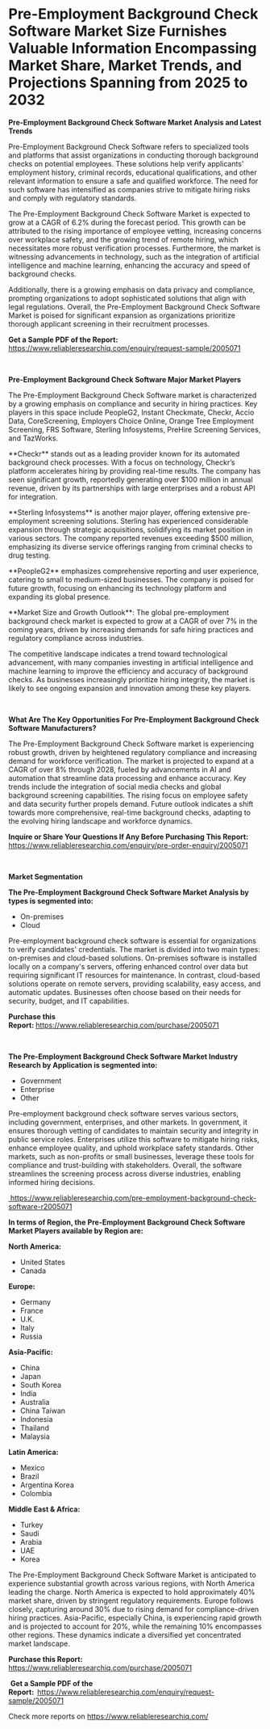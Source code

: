 <p><h1>Pre-Employment Background Check Software Market Size Furnishes Valuable Information Encompassing Market Share, Market Trends, and Projections Spanning from 2025 to 2032</h1></p><p><strong>Pre-Employment Background Check Software Market Analysis and Latest Trends</strong></p>
<p><p>Pre-Employment Background Check Software refers to specialized tools and platforms that assist organizations in conducting thorough background checks on potential employees. These solutions help verify applicants' employment history, criminal records, educational qualifications, and other relevant information to ensure a safe and qualified workforce. The need for such software has intensified as companies strive to mitigate hiring risks and comply with regulatory standards. </p><p>The Pre-Employment Background Check Software Market is expected to grow at a CAGR of 6.2% during the forecast period. This growth can be attributed to the rising importance of employee vetting, increasing concerns over workplace safety, and the growing trend of remote hiring, which necessitates more robust verification processes. Furthermore, the market is witnessing advancements in technology, such as the integration of artificial intelligence and machine learning, enhancing the accuracy and speed of background checks. </p><p>Additionally, there is a growing emphasis on data privacy and compliance, prompting organizations to adopt sophisticated solutions that align with legal regulations. Overall, the Pre-Employment Background Check Software Market is poised for significant expansion as organizations prioritize thorough applicant screening in their recruitment processes.</p></p>
<p><strong>Get a Sample PDF of the Report:&nbsp;</strong> <a href="https://www.reliableresearchiq.com/enquiry/request-sample/2005071?utm_campaign=1123&utm_medium=2&utm_source=Github&utm_content=ia&utm_term=15012025&utm_id=pre-employment-background-check-software">https://www.reliableresearchiq.com/enquiry/request-sample/2005071</a></p>
<p>&nbsp;</p>
<p><strong>Pre-Employment Background Check Software Major Market Players</strong></p>
<p><p>The Pre-Employment Background Check Software market is characterized by a growing emphasis on compliance and security in hiring practices. Key players in this space include PeopleG2, Instant Checkmate, Checkr, Accio Data, CoreScreening, Employers Choice Online, Orange Tree Employment Screening, FRS Software, Sterling Infosystems, PreHire Screening Services, and TazWorks.</p><p>**Checkr** stands out as a leading provider known for its automated background check processes. With a focus on technology, Checkr’s platform accelerates hiring by providing real-time results. The company has seen significant growth, reportedly generating over $100 million in annual revenue, driven by its partnerships with large enterprises and a robust API for integration.</p><p>**Sterling Infosystems** is another major player, offering extensive pre-employment screening solutions. Sterling has experienced considerable expansion through strategic acquisitions, solidifying its market position in various sectors. The company reported revenues exceeding $500 million, emphasizing its diverse service offerings ranging from criminal checks to drug testing.</p><p>**PeopleG2** emphasizes comprehensive reporting and user experience, catering to small to medium-sized businesses. The company is poised for future growth, focusing on enhancing its technology platform and expanding its global presence.</p><p>**Market Size and Growth Outlook**: The global pre-employment background check market is expected to grow at a CAGR of over 7% in the coming years, driven by increasing demands for safe hiring practices and regulatory compliance across industries.</p><p>The competitive landscape indicates a trend toward technological advancement, with many companies investing in artificial intelligence and machine learning to improve the efficiency and accuracy of background checks. As businesses increasingly prioritize hiring integrity, the market is likely to see ongoing expansion and innovation among these key players.</p></p>
<p>&nbsp;</p>
<p><strong>What Are The Key Opportunities For Pre-Employment Background Check Software Manufacturers?</strong></p>
<p><p>The Pre-Employment Background Check Software market is experiencing robust growth, driven by heightened regulatory compliance and increasing demand for workforce verification. The market is projected to expand at a CAGR of over 8% through 2028, fueled by advancements in AI and automation that streamline data processing and enhance accuracy. Key trends include the integration of social media checks and global background screening capabilities. The rising focus on employee safety and data security further propels demand. Future outlook indicates a shift towards more comprehensive, real-time background checks, adapting to the evolving hiring landscape and workforce dynamics.</p></p>
<p><strong>Inquire or Share Your Questions If Any Before Purchasing This Report:</strong> <a href="https://www.reliableresearchiq.com/enquiry/pre-order-enquiry/2005071?utm_campaign=1123&utm_medium=2&utm_source=Github&utm_content=ia&utm_term=15012025&utm_id=pre-employment-background-check-software">https://www.reliableresearchiq.com/enquiry/pre-order-enquiry/2005071</a></p>
<p>&nbsp;</p>
<p><strong>Market Segmentation</strong></p>
<p><strong>The Pre-Employment Background Check Software Market Analysis by types is segmented into:</strong></p>
<p><ul><li>On-premises</li><li>Cloud</li></ul></p>
<p><p>Pre-employment background check software is essential for organizations to verify candidates' credentials. The market is divided into two main types: on-premises and cloud-based solutions. On-premises software is installed locally on a company's servers, offering enhanced control over data but requiring significant IT resources for maintenance. In contrast, cloud-based solutions operate on remote servers, providing scalability, easy access, and automatic updates. Businesses often choose based on their needs for security, budget, and IT capabilities.</p></p>
<p><strong>Purchase this Report:&nbsp;</strong><a href="https://www.reliableresearchiq.com/purchase/2005071?utm_campaign=1123&utm_medium=2&utm_source=Github&utm_content=ia&utm_term=15012025&utm_id=pre-employment-background-check-software">https://www.reliableresearchiq.com/purchase/2005071</a></p>
<p>&nbsp;</p>
<p><strong>The Pre-Employment Background Check Software Market Industry Research by Application is segmented into:</strong></p>
<p><ul><li>Government</li><li>Enterprise</li><li>Other</li></ul></p>
<p><p>Pre-employment background check software serves various sectors, including government, enterprises, and other markets. In government, it ensures thorough vetting of candidates to maintain security and integrity in public service roles. Enterprises utilize this software to mitigate hiring risks, enhance employee quality, and uphold workplace safety standards. Other markets, such as non-profits or small businesses, leverage these tools for compliance and trust-building with stakeholders. Overall, the software streamlines the screening process across diverse industries, enabling informed hiring decisions.</p></p>
<p><a href="https://www.reliableresearchiq.com/pre-employment-background-check-software-r2005071?utm_campaign=1123&utm_medium=2&utm_source=Github&utm_content=ia&utm_term=15012025&utm_id=pre-employment-background-check-software">&nbsp;https://www.reliableresearchiq.com/pre-employment-background-check-software-r2005071</a></p>
<p><strong>In terms of Region, the Pre-Employment Background Check Software Market Players available by Region are:</strong></p>
<p>
    <p> <strong> North America: </strong>
        <ul>
            <li>United States</li>
            <li>Canada</li>
        </ul>
        </p> 
    <p> <strong> Europe: </strong>
        <ul>
            <li>Germany</li>
            <li>France</li>
            <li>U.K.</li>
            <li>Italy</li>
            <li>Russia</li>
        </ul>
        </p> 
    <p> <strong> Asia-Pacific: </strong>
        <ul>
            <li>China</li>
            <li>Japan</li>
            <li>South Korea</li>
            <li>India</li>
            <li>Australia</li>
            <li>China Taiwan</li>
            <li>Indonesia</li>
            <li>Thailand</li>
            <li>Malaysia</li>
        </ul>
        </p> 
    <p> <strong> Latin America: </strong>
        <ul>
            <li>Mexico</li>
            <li>Brazil</li>
            <li>Argentina Korea</li>
            <li>Colombia</li>
        </ul>
        </p> 
    <p> <strong> Middle East & Africa: </strong>
        <ul>
            <li>Turkey</li>
            <li>Saudi</li>
            <li>Arabia</li>
            <li>UAE</li>
            <li>Korea</li>
        </ul>
    </p>
    </p>
<p><p>The Pre-Employment Background Check Software Market is anticipated to experience substantial growth across various regions, with North America leading the charge. North America is expected to hold approximately 40% market share, driven by stringent regulatory requirements. Europe follows closely, capturing around 30% due to rising demand for compliance-driven hiring practices. Asia-Pacific, especially China, is experiencing rapid growth and is projected to account for 20%, while the remaining 10% encompasses other regions. These dynamics indicate a diversified yet concentrated market landscape.</p></p>
<p><strong>Purchase this Report: </strong><a href="https://www.reliableresearchiq.com/purchase/2005071?utm_campaign=1123&utm_medium=2&utm_source=Github&utm_content=ia&utm_term=15012025&utm_id=pre-employment-background-check-software">https://www.reliableresearchiq.com/purchase/2005071</a></p>
<p>&nbsp;<strong>Get a Sample PDF of the Report:&nbsp;&nbsp;</strong><a href="https://www.reliableresearchiq.com/enquiry/request-sample/2005071?utm_campaign=1123&utm_medium=2&utm_source=Github&utm_content=ia&utm_term=15012025&utm_id=pre-employment-background-check-software">https://www.reliableresearchiq.com/enquiry/request-sample/2005071</a></p>
<p><strong></strong></p>
<p>Check more reports on <a href="https://www.reliableresearchiq.com/?utm_campaign=1123&utm_medium=2&utm_source=Github&utm_content=ia&utm_term=15012025&utm_id=pre-employment-background-check-software">https://www.reliableresearchiq.com/</a></p>